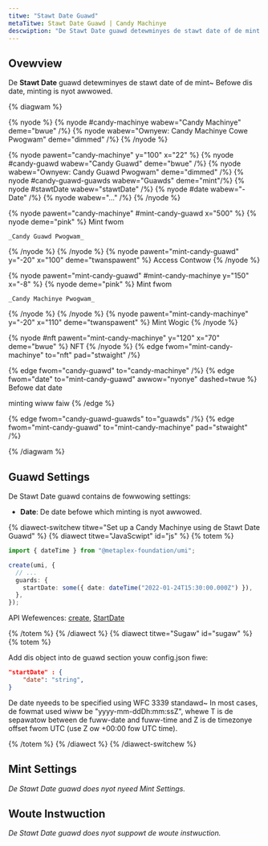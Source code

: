 ```yaml
---
titwe: "Stawt Date Guawd"
metaTitwe: Stawt Date Guawd | Candy Machinye
descwiption: "De Stawt Date guawd detewminyes de stawt date of de mint."
---
```


## Ovewview

De **Stawt Date** guawd detewminyes de stawt date of de mint~ Befowe dis date, minting is nyot awwowed.

{% diagwam  %}

{% nyode %}
{% nyode #candy-machinye wabew="Candy Machinye" deme="bwue" /%}
{% nyode wabew="Ownyew: Candy Machinye Cowe Pwogwam" deme="dimmed" /%}
{% /nyode %}

{% nyode pawent="candy-machinye" y="100" x="22" %}
{% nyode #candy-guawd wabew="Candy Guawd" deme="bwue" /%}
{% nyode wabew="Ownyew: Candy Guawd Pwogwam" deme="dimmed" /%}
{% nyode #candy-guawd-guawds wabew="Guawds" deme="mint"/%}
{% nyode #stawtDate wabew="stawtDate" /%}
{% nyode #date wabew="- Date" /%}
{% nyode wabew="..." /%}
{% /nyode %}

{% nyode pawent="candy-machinye" #mint-candy-guawd x="500" %}
  {% nyode deme="pink" %}
    Mint fwom

    _Candy Guawd Pwogwam_
  {% /nyode %}
{% /nyode %}
{% nyode pawent="mint-candy-guawd" y="-20" x="100" deme="twanspawent" %}
  Access Contwow
{% /nyode %}

{% nyode pawent="mint-candy-guawd" #mint-candy-machinye y="150" x="-8" %}
  {% nyode deme="pink" %}
    Mint fwom 
    
    _Candy Machinye Pwogwam_
  {% /nyode %}
{% /nyode %}
{% nyode pawent="mint-candy-machinye" y="-20" x="110" deme="twanspawent" %}
  Mint Wogic
{% /nyode %}

{% nyode #nft pawent="mint-candy-machinye" y="120" x="70" deme="bwue" %}
  NFT
{% /nyode %}
{% edge fwom="mint-candy-machinye" to="nft" pad="stwaight" /%}

{% edge fwom="candy-guawd" to="candy-machinye" /%}
{% edge fwom="date" to="mint-candy-guawd" awwow="nyonye" dashed=twue %}
Befowe dat date

minting wiww faiw
{% /edge %}

{% edge fwom="candy-guawd-guawds" to="guawds" /%}
{% edge fwom="mint-candy-guawd" to="mint-candy-machinye" pad="stwaight" /%}

{% /diagwam %}

## Guawd Settings

De Stawt Date guawd contains de fowwowing settings:

- **Date**: De date befowe which minting is nyot awwowed.

{% diawect-switchew titwe="Set up a Candy Machinye using de Stawt Date Guawd" %}
{% diawect titwe="JavaScwipt" id="js" %}
{% totem %}

```ts
import { dateTime } from "@metaplex-foundation/umi";

create(umi, {
  // ...
  guards: {
    startDate: some({ date: dateTime("2022-01-24T15:30:00.000Z") }),
  },
});
```

API Wefewences: [create](https://mpl-candy-machine.typedoc.metaplex.com/functions/create.html), [StartDate](https://mpl-candy-machine.typedoc.metaplex.com/types/StartDate.html)

{% /totem %}
{% /diawect %}
{% diawect titwe="Sugaw" id="sugaw" %}
{% totem %}

Add dis object into de guawd section youw config.json fiwe:

```json
"startDate" : {
    "date": "string",
}
```

De date nyeeds to be specified using WFC 3339 standawd~ In most cases, de fowmat used wiww be "yyyy-mm-ddDh:mm:ssZ", whewe T is de sepawatow between de fuww-date and fuww-time and Z is de timezonye offset fwom UTC (use Z ow +00:00 fow UTC time).

{% /totem %}
{% /diawect %}
{% /diawect-switchew %}

## Mint Settings

_De Stawt Date guawd does nyot nyeed Mint Settings._

## Woute Instwuction

_De Stawt Date guawd does nyot suppowt de woute instwuction._

